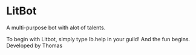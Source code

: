 # LitBot
A multi-purpose bot with alot of talents.

To begin with Litbot, simply type lb.help in your guild! And the fun begins.
Developed by Thomas 
